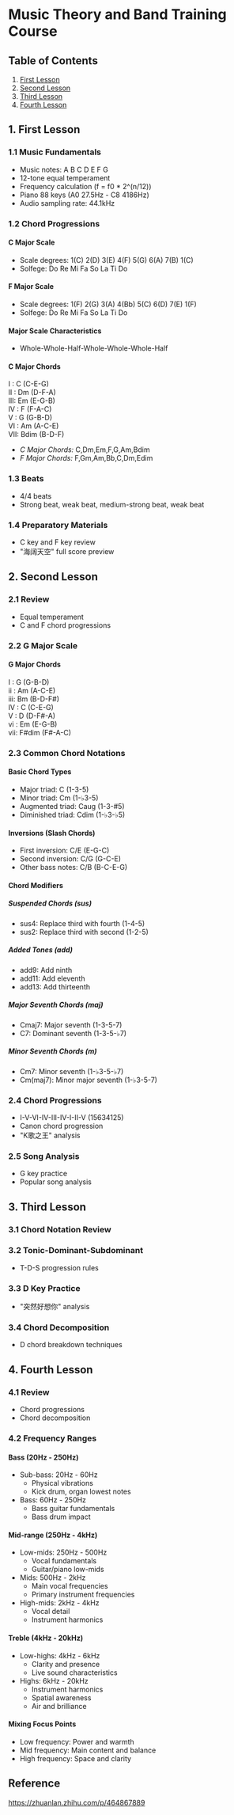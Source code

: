 # Music Theory and Band Training Course

## Table of Contents
1. [First Lesson](#1-first-lesson)
2. [Second Lesson](#2-second-lesson)
3. [Third Lesson](#3-third-lesson)
4. [Fourth Lesson](#4-fourth-lesson)

## 1. First Lesson
### 1.1 Music Fundamentals
- Music notes: A B C D E F G
- 12-tone equal temperament
- Frequency calculation (f = f0 * 2^(n/12))
- Piano 88 keys (A0 27.5Hz - C8 4186Hz)
- Audio sampling rate: 44.1kHz

### 1.2 Chord Progressions
#### C Major Scale
- Scale degrees: 1(C) 2(D) 3(E) 4(F) 5(G) 6(A) 7(B) 1(C)
- Solfege: Do Re Mi Fa So La Ti Do

#### F Major Scale
- Scale degrees: 1(F) 2(G) 3(A) 4(Bb) 5(C) 6(D) 7(E) 1(F)
- Solfege: Do Re Mi Fa So La Ti Do

#### Major Scale Characteristics
- Whole-Whole-Half-Whole-Whole-Whole-Half

#### C Major Chords
I  : C  (C-E-G)  
II : Dm (D-F-A)  
III: Em (E-G-B)  
IV : F  (F-A-C)  
V  : G  (G-B-D)  
VI : Am (A-C-E)  
VII: Bdim (B-D-F)  

- *C Major Chords:* C,Dm,Em,F,G,Am,Bdim
- *F Major Chords:* F,Gm,Am,Bb,C,Dm,Edim

### 1.3 Beats
- 4/4 beats
- Strong beat, weak beat, medium-strong beat, weak beat

### 1.4 Preparatory Materials
- C key and F key review
- "海阔天空" full score preview

## 2. Second Lesson
### 2.1 Review
- Equal temperament
- C and F chord progressions

### 2.2 G Major Scale
#### G Major Chords
I  : G     (G-B-D)  
ii : Am    (A-C-E)  
iii: Bm    (B-D-F#)  
IV : C     (C-E-G)  
V  : D     (D-F#-A)  
vi : Em    (E-G-B)  
vii: F#dim (F#-A-C)  

### 2.3 Common Chord Notations
#### Basic Chord Types
- Major triad: C (1-3-5)
- Minor triad: Cm (1-♭3-5)
- Augmented triad: Caug (1-3-#5)
- Diminished triad: Cdim (1-♭3-♭5)

#### Inversions (Slash Chords)
- First inversion: C/E (E-G-C)
- Second inversion: C/G (G-C-E)
- Other bass notes: C/B (B-C-E-G)

#### Chord Modifiers
##### Suspended Chords (sus)
- sus4: Replace third with fourth (1-4-5)
- sus2: Replace third with second (1-2-5)

##### Added Tones (add)
- add9: Add ninth
- add11: Add eleventh
- add13: Add thirteenth

##### Major Seventh Chords (maj)
- Cmaj7: Major seventh (1-3-5-7)
- C7: Dominant seventh (1-3-5-♭7)

##### Minor Seventh Chords (m)
- Cm7: Minor seventh (1-♭3-5-♭7)
- Cm(maj7): Minor major seventh (1-♭3-5-7)

### 2.4 Chord Progressions
- I-V-VI-IV-III-IV-I-II-V (15634125)
- Canon chord progression
- "K歌之王" analysis

### 2.5 Song Analysis
- G key practice
- Popular song analysis

## 3. Third Lesson
### 3.1 Chord Notation Review

### 3.2 Tonic-Dominant-Subdominant
- T-D-S progression rules

### 3.3 D Key Practice
- "突然好想你" analysis

### 3.4 Chord Decomposition
- D chord breakdown techniques

## 4. Fourth Lesson
### 4.1 Review
- Chord progressions
- Chord decomposition

### 4.2 Frequency Ranges
#### Bass (20Hz - 250Hz)
- Sub-bass: 20Hz - 60Hz
  - Physical vibrations
  - Kick drum, organ lowest notes
- Bass: 60Hz - 250Hz
  - Bass guitar fundamentals
  - Bass drum impact

#### Mid-range (250Hz - 4kHz)
- Low-mids: 250Hz - 500Hz
  - Vocal fundamentals
  - Guitar/piano low-mids
- Mids: 500Hz - 2kHz
  - Main vocal frequencies
  - Primary instrument frequencies
- High-mids: 2kHz - 4kHz
  - Vocal detail
  - Instrument harmonics

#### Treble (4kHz - 20kHz)
- Low-highs: 4kHz - 6kHz
  - Clarity and presence
  - Live sound characteristics
- Highs: 6kHz - 20kHz
  - Instrument harmonics
  - Spatial awareness
  - Air and brilliance

#### Mixing Focus Points
- Low frequency: Power and warmth
- Mid frequency: Main content and balance
- High frequency: Space and clarity

## Reference
https://zhuanlan.zhihu.com/p/464867889
